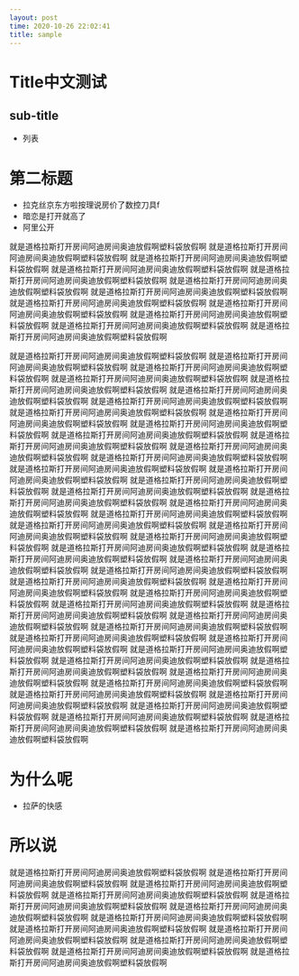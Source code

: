 ```yaml
---
layout: post
time: 2020-10-26 22:02:41
title: sample
---
```



# Title中文测试

## sub-title
- 列表

# 第二标题
- 拉克丝京东方啦按理说房价了数控刀具f
- 暗恋是打开就高了
- 阿里公开

就是道格拉斯打开房间阿迪房间奥迪放假啊塑料袋放假啊
就是道格拉斯打开房间阿迪房间奥迪放假啊塑料袋放假啊
就是道格拉斯打开房间阿迪房间奥迪放假啊塑料袋放假啊
就是道格拉斯打开房间阿迪房间奥迪放假啊塑料袋放假啊
就是道格拉斯打开房间阿迪房间奥迪放假啊塑料袋放假啊
就是道格拉斯打开房间阿迪房间奥迪放假啊塑料袋放假啊
就是道格拉斯打开房间阿迪房间奥迪放假啊塑料袋放假啊
就是道格拉斯打开房间阿迪房间奥迪放假啊塑料袋放假啊
就是道格拉斯打开房间阿迪房间奥迪放假啊塑料袋放假啊
就是道格拉斯打开房间阿迪房间奥迪放假啊塑料袋放假啊
就是道格拉斯打开房间阿迪房间奥迪放假啊塑料袋放假啊
就是道格拉斯打开房间阿迪房间奥迪放假啊塑料袋放假啊


就是道格拉斯打开房间阿迪房间奥迪放假啊塑料袋放假啊
就是道格拉斯打开房间阿迪房间奥迪放假啊塑料袋放假啊
就是道格拉斯打开房间阿迪房间奥迪放假啊塑料袋放假啊
就是道格拉斯打开房间阿迪房间奥迪放假啊塑料袋放假啊
就是道格拉斯打开房间阿迪房间奥迪放假啊塑料袋放假啊
就是道格拉斯打开房间阿迪房间奥迪放假啊塑料袋放假啊
就是道格拉斯打开房间阿迪房间奥迪放假啊塑料袋放假啊
就是道格拉斯打开房间阿迪房间奥迪放假啊塑料袋放假啊
就是道格拉斯打开房间阿迪房间奥迪放假啊塑料袋放假啊
就是道格拉斯打开房间阿迪房间奥迪放假啊塑料袋放假啊
就是道格拉斯打开房间阿迪房间奥迪放假啊塑料袋放假啊
就是道格拉斯打开房间阿迪房间奥迪放假啊塑料袋放假啊
就是道格拉斯打开房间阿迪房间奥迪放假啊塑料袋放假啊
就是道格拉斯打开房间阿迪房间奥迪放假啊塑料袋放假啊
就是道格拉斯打开房间阿迪房间奥迪放假啊塑料袋放假啊
就是道格拉斯打开房间阿迪房间奥迪放假啊塑料袋放假啊
就是道格拉斯打开房间阿迪房间奥迪放假啊塑料袋放假啊
就是道格拉斯打开房间阿迪房间奥迪放假啊塑料袋放假啊
就是道格拉斯打开房间阿迪房间奥迪放假啊塑料袋放假啊
就是道格拉斯打开房间阿迪房间奥迪放假啊塑料袋放假啊
就是道格拉斯打开房间阿迪房间奥迪放假啊塑料袋放假啊
就是道格拉斯打开房间阿迪房间奥迪放假啊塑料袋放假啊
就是道格拉斯打开房间阿迪房间奥迪放假啊塑料袋放假啊
就是道格拉斯打开房间阿迪房间奥迪放假啊塑料袋放假啊
就是道格拉斯打开房间阿迪房间奥迪放假啊塑料袋放假啊
就是道格拉斯打开房间阿迪房间奥迪放假啊塑料袋放假啊
就是道格拉斯打开房间阿迪房间奥迪放假啊塑料袋放假啊
就是道格拉斯打开房间阿迪房间奥迪放假啊塑料袋放假啊
就是道格拉斯打开房间阿迪房间奥迪放假啊塑料袋放假啊
就是道格拉斯打开房间阿迪房间奥迪放假啊塑料袋放假啊
就是道格拉斯打开房间阿迪房间奥迪放假啊塑料袋放假啊
就是道格拉斯打开房间阿迪房间奥迪放假啊塑料袋放假啊
就是道格拉斯打开房间阿迪房间奥迪放假啊塑料袋放假啊
就是道格拉斯打开房间阿迪房间奥迪放假啊塑料袋放假啊
就是道格拉斯打开房间阿迪房间奥迪放假啊塑料袋放假啊
就是道格拉斯打开房间阿迪房间奥迪放假啊塑料袋放假啊
就是道格拉斯打开房间阿迪房间奥迪放假啊塑料袋放假啊
就是道格拉斯打开房间阿迪房间奥迪放假啊塑料袋放假啊
就是道格拉斯打开房间阿迪房间奥迪放假啊塑料袋放假啊
就是道格拉斯打开房间阿迪房间奥迪放假啊塑料袋放假啊
就是道格拉斯打开房间阿迪房间奥迪放假啊塑料袋放假啊
就是道格拉斯打开房间阿迪房间奥迪放假啊塑料袋放假啊
就是道格拉斯打开房间阿迪房间奥迪放假啊塑料袋放假啊
就是道格拉斯打开房间阿迪房间奥迪放假啊塑料袋放假啊
就是道格拉斯打开房间阿迪房间奥迪放假啊塑料袋放假啊
就是道格拉斯打开房间阿迪房间奥迪放假啊塑料袋放假啊
就是道格拉斯打开房间阿迪房间奥迪放假啊塑料袋放假啊
就是道格拉斯打开房间阿迪房间奥迪放假啊塑料袋放假啊

# 为什么呢
- 拉萨的快感

# 所以说
就是道格拉斯打开房间阿迪房间奥迪放假啊塑料袋放假啊
就是道格拉斯打开房间阿迪房间奥迪放假啊塑料袋放假啊
就是道格拉斯打开房间阿迪房间奥迪放假啊塑料袋放假啊
就是道格拉斯打开房间阿迪房间奥迪放假啊塑料袋放假啊
就是道格拉斯打开房间阿迪房间奥迪放假啊塑料袋放假啊
就是道格拉斯打开房间阿迪房间奥迪放假啊塑料袋放假啊
就是道格拉斯打开房间阿迪房间奥迪放假啊塑料袋放假啊
就是道格拉斯打开房间阿迪房间奥迪放假啊塑料袋放假啊
就是道格拉斯打开房间阿迪房间奥迪放假啊塑料袋放假啊
就是道格拉斯打开房间阿迪房间奥迪放假啊塑料袋放假啊
就是道格拉斯打开房间阿迪房间奥迪放假啊塑料袋放假啊
就是道格拉斯打开房间阿迪房间奥迪放假啊塑料袋放假啊
